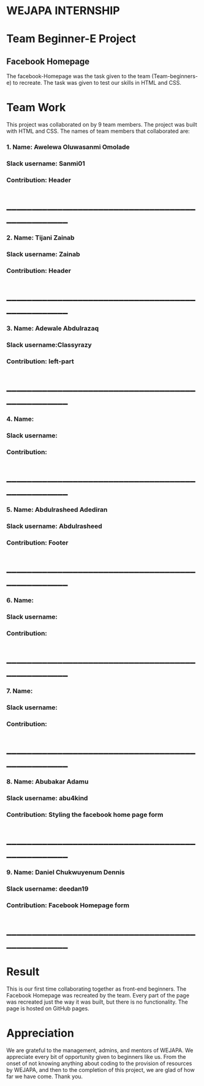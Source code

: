 # WEJAPA INTERNSHIP
# Team Beginner-E Project 

## Facebook Homepage
  The facebook-Homepage was the task given to the team (Team-beginners-e) to recreate.
The task was given to test our skills in HTML and CSS. 

# Team Work
This project was collaborated on by 9 team members. The project was built with HTML and CSS. The names of team members that collaborated are:

### 1. Name: Awelewa Oluwasanmi Omolade
###    Slack username: Sanmi01 
###    Contribution: Header
# _________________________________________________

### 2. Name: Tijani Zainab
###    Slack username: Zainab
###    Contribution: Header

# _________________________________________________

### 3. Name: Adewale Abdulrazaq
###    Slack username:Classyrazy 
###    Contribution: left-part

# _________________________________________________

### 4. Name: 
###    Slack username: 
###    Contribution: 

# _________________________________________________

### 5. Name: Abdulrasheed Adediran 
###    Slack username: Abdulrasheed
###    Contribution: Footer

# _________________________________________________

### 6. Name: 
###    Slack username: 
###    Contribution: 

# _________________________________________________

### 7. Name: 
###    Slack username: 
###    Contribution: 

# _________________________________________________

### 8. Name: Abubakar Adamu
###    Slack username: abu4kind
###    Contribution: Styling the facebook home page form

# _________________________________________________

### 9. Name: Daniel Chukwuyenum Dennis
###    Slack username: deedan19
###    Contribution: Facebook Homepage form

# _________________________________________________

# Result
This is our first time collaborating together
as front-end beginners. The Facebook Homepage was recreated by the team. 
Every part of the page was recreated just the way it was built, but there is no functionality.
The page is hosted on GitHub pages.


# Appreciation 
We are grateful to the management, admins, and mentors of WEJAPA.
We appreciate every bit of opportunity given to beginners like us. 
From the onset of not knowing anything about coding to the provision of resources by WEJAPA, and then to the completion of this project, we are glad of how far we have come. 
Thank you.  
